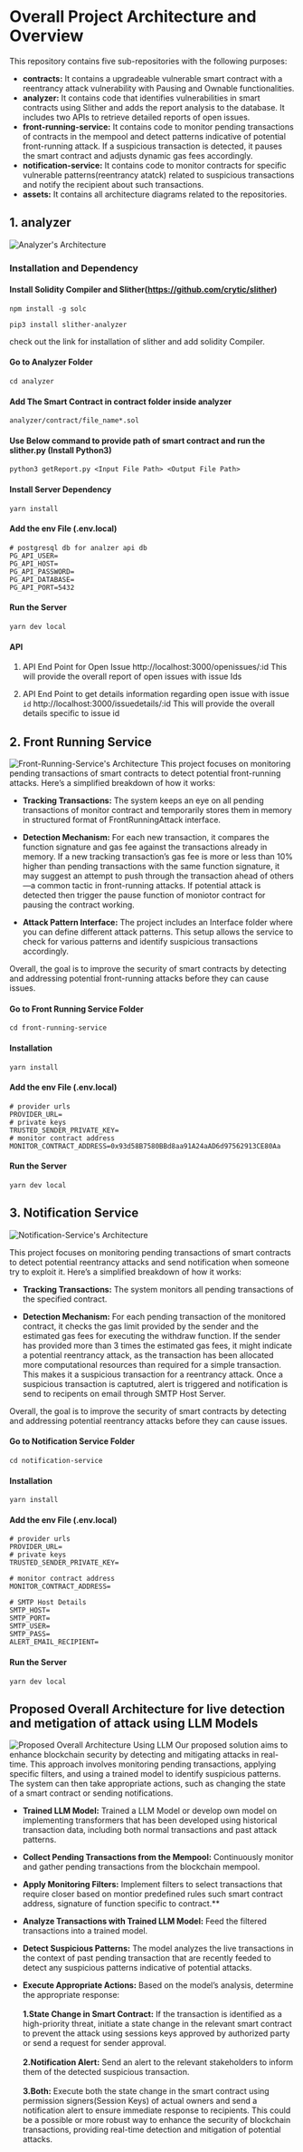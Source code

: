 # Overall Project Architecture and Overview

This repository contains five sub-repositories with the following purposes:

- **contracts:** It contains a upgradeable vulnerable smart contract with a reentrancy attack vulnerability with Pausing and Ownable functionalities.
- **analyzer:** It contains code that identifies vulnerabilities in smart contracts using Slither and adds the report analysis to the database. It includes two APIs to retrieve detailed reports of open issues.
- **front-running-service:** It contains code to monitor pending transactions of contracts in the mempool and detect patterns indicative of potential front-running attack. If a suspicious transaction is detected, it pauses the smart contract and adjusts dynamic gas fees accordingly.
- **notification-service:** It contains code to monitor contracts for specific vulnerable patterns(reentrancy atatck) related to suspicious transactions and notify the recipient about such transactions.
- **assets:** It contains all architecture diagrams related to the repositories.

## 1. analyzer
![Analyzer's Architecture](/assets/analyzer.png)
### Installation and Dependency
#### Install Solidity Compiler and Slither(https://github.com/crytic/slither) 
```
npm install -g solc
```
```
pip3 install slither-analyzer
```
check out the link for installation of slither and add solidity Compiler.
#### Go to Analyzer Folder
```
cd analyzer
```
#### Add The Smart Contract in contract folder inside analyzer
```
analyzer/contract/file_name*.sol
```
#### Use Below command to provide path of smart contract and run the slither.py (Install Python3)
```
python3 getReport.py <Input File Path> <Output File Path>  
```
#### Install Server Dependency
```
yarn install
```
#### Add the env File (.env.local)
```
# postgresql db for analzer api db
PG_API_USER=
PG_API_HOST=
PG_API_PASSWORD=
PG_API_DATABASE=
PG_API_PORT=5432
```
#### Run the Server 
```
yarn dev local
```
#### API 
1. API End Point for Open Issue
http://localhost:3000/openissues/:id
This will provide the overall report of open issues with issue Ids

2. API End Point to get details information regarding open issue with issue `id`
http://localhost:3000/issuedetails/:id
This will provide the overall details specific to issue id


## 2. Front Running Service 
![Front-Running-Service's Architecture](/assets/front-running-service.png)
This project focuses on monitoring pending transactions of smart contracts to detect potential front-running attacks. Here’s a simplified breakdown of how it works:

- **Tracking Transactions:** The system keeps an eye on all pending transactions of monitor contract and temporarily stores them in memory in structured format of FrontRunningAttack interface.

- **Detection Mechanism:** For each new transaction, it compares the function signature and gas fee against the transactions already in memory. If a new tracking transaction’s gas fee is more or less than 10% higher than pending transactions with the same function signature, it may suggest an attempt to push through the transaction ahead of others—a common tactic in front-running attacks. If potential attack is detected then trigger the pause function of moniotor contract for pausing the contract working.

- **Attack Pattern Interface:** The project includes an Interface folder where you can define different attack patterns. This setup allows the service to check for various patterns and identify suspicious transactions accordingly.

Overall, the goal is to improve the security of smart contracts by detecting and addressing potential front-running attacks before they can cause issues.
#### Go to Front Running Service Folder
```
cd front-running-service
```
#### Installation
```
yarn install
```
#### Add the env File (.env.local)
```
# provider urls
PROVIDER_URL=
# private keys
TRUSTED_SENDER_PRIVATE_KEY=
# monitor contract address
MONITOR_CONTRACT_ADDRESS=0x93d58B7580BBd8aa91A24aAD6d97562913CE80Aa
```
#### Run the Server 
```
yarn dev local
```

## 3. Notification Service 
![Notification-Service's Architecture](/assets/notification-service.png)

This project focuses on monitoring pending transactions of smart contracts to detect potential reentrancy attacks and send notification when someone try to exploit it. Here’s a simplified breakdown of how it works:

- **Tracking Transactions:** The system monitors all pending transactions of the specified contract.

- **Detection Mechanism:** For each pending transaction of the monitored contract, it checks the gas limit provided by the sender and the estimated gas fees for executing the withdraw function. If the sender has provided more than 3 times the estimated gas fees, it might indicate a potential reentrancy attack, as the transaction has been allocated more computational resources than required for a simple transaction. This makes it a suspicious transaction for a reentrancy attack. Once a suspicious transaction is captutred, alert is triggered and notification is send to recipents on email through SMTP Host Server.

Overall, the goal is to improve the security of smart contracts by detecting and addressing potential reentrancy attacks before they can cause issues.

#### Go to Notification Service Folder
```
cd notification-service
```
#### Installation
```
yarn install
```
#### Add the env File (.env.local)
```
# provider urls
PROVIDER_URL=
# private keys
TRUSTED_SENDER_PRIVATE_KEY=

# monitor contract address
MONITOR_CONTRACT_ADDRESS=

# SMTP Host Details 
SMTP_HOST=
SMTP_PORT=
SMTP_USER=
SMTP_PASS=
ALERT_EMAIL_RECIPIENT=

```
#### Run the Server 
```
yarn dev local
```

## Proposed Overall Architecture for live detection and metigation of attack using LLM Models 
![Proposed Overall Architecture Using LLM](/assets/proposed-overall-architecture-using-llm.png)
Our proposed solution aims to enhance blockchain security by detecting and mitigating attacks in real-time. This approach involves monitoring pending transactions, applying specific filters, and using a trained model to identify suspicious patterns. The system can then take appropriate actions, such as changing the state of a smart contract or sending notifications.
- **Trained LLM Model:** Trained a LLM Model or develop own model on implementing transformers that has been developed using historical transaction data, including both normal transactions and past attack patterns.
- **Collect Pending Transactions from the Mempool:** Continuously monitor and gather pending transactions from the blockchain mempool.
- **Apply Monitoring Filters:** Implement filters to select transactions that require closer based on montior predefined rules such smart contract address, signature of function specific to contract.**
- **Analyze Transactions with Trained LLM Model:** Feed the filtered transactions into a trained model.

- **Detect Suspicious Patterns:**
The model analyzes the live transactions in the context of past pending transaction that are recently feeded to detect any suspicious patterns indicative of potential attacks.
- **Execute Appropriate Actions:**
Based on the model’s analysis, determine the appropriate response:<br> <br>
**1.State Change in Smart Contract:**
If the transaction is identified as a high-priority threat, initiate a state change in the relevant smart contract to prevent the attack using sessions keys approved by authorized party or send a request for sender approval.<br><br>
**2.Notification Alert:**
Send an alert to the relevant stakeholders to inform them of the detected suspicious transaction.<br><br>
**3.Both:**
Execute both the state change in the smart contract using permission signers(Session Keys) of actual owners and send a notification alert to ensure immediate response to recipients.
This could be a possible or more robust way to enhance the security of blockchain transactions, providing real-time detection and mitigation of potential attacks.
